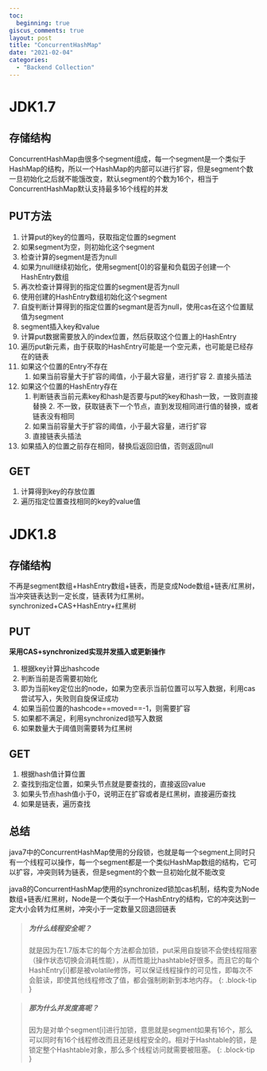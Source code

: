 ```yaml
---
toc:
  beginning: true
giscus_comments: true
layout: post
title: "ConcurrentHashMap"
date: "2021-02-04"
categories: 
  - "Backend Collection"
---
```



# JDK1.7
## 存储结构
ConcurrentHashMap由很多个segment组成，每一个segment是一个类似于HashMap的结构，所以一个HashMap的内部可以进行扩容，但是segment个数一旦初始化之后就不能饿改变，默认segment的个数为16个，相当于ConcurrentHashMap默认支持最多16个线程的并发

## PUT方法
1. 计算put的key的位置吗，获取指定位置的segment
2. 如果segment为空，则初始化这个segment
  1. 检查计算的segment是否为null
  2. 如果为null继续初始化，使用segment[0]的容量和负载因子创建一个HashEntry数组
  3. 再次检查计算得到的指定位置的segment是否为null
  4. 使用创建的HashEntry数组初始化这个segment
  5. 自旋判断计算得到的指定位置的segmant是否为null，使用cas在这个位置赋值为segment
3. segment插入key和value
4. 计算put数据需要放入的index位置，然后获取这个位置上的HashEntry
5. 遍历put新元素，由于获取的HashEntry可能是一个空元素，也可能是已经存在的链表
  1. 如果这个位置的Entry不存在
        1. 如果当前容量大于扩容的阈值，小于最大容量，进行扩容
            2. 直接头插法
  2. 如果这个位置的HashEntry存在
        1. 判断链表当前元素key和hash是否要与put的key和hash一致，一致则直接替换
            2. 不一致，获取链表下一个节点，直到发现相同进行值的替换，或者链表没有相同
      1. 如果当前容量大于扩容的阈值，小于最大容量，进行扩容
      2. 直接链表头插法
6. 如果插入的位置之前存在相同，替换后返回旧值，否则返回null


## GET
1. 计算得到key的存放位置
2. 遍历指定位置查找相同的key的value值


# JDK1.8
## 存储结构
不再是segment数组+HashEntry数组+链表，而是变成Node数组+链表/红黑树，当冲突链表达到一定长度，链表转为红黑树。synchronized+CAS+HashEntry+红黑树


## PUT
**采用CAS+synchronized实现并发插入或更新操作**

1. 根据key计算出hashcode
2. 判断当前是否需要初始化
3. 即为当前key定位出的node，如果为空表示当前位置可以写入数据，利用cas尝试写入，失败则自旋保证成功
4. 如果当前位置的hashcode==moved==-1，则需要扩容
5. 如果都不满足，利用synchronized锁写入数据
6. 如果数量大于阈值则需要转为红黑树


## GET
1. 根据hash值计算位置
2. 查找到指定位置，如果头节点就是要查找的，直接返回value
3. 如果头节点hash值小于0，说明正在扩容或者是红黑树，直接遍历查找
4. 如果是链表，遍历查找


## 总结
java7中的ConcurrentHashMap使用的分段锁，也就是每一个segment上同时只有一个线程可以操作，每一个segment都是一个类似HashMap数组的结构，它可以扩容，冲突则转为链表，但是segment的个数一旦初始化就不能改变

java8的ConcurrentHashMap使用的synchronized锁加cas机制，结构变为Node数组+链表/红黑树，Node是一个类似于一个HashEntry的结构，它的冲突达到一定大小会转为红黑树，冲突小于一定数量又回退回链表

> ##### 为什么线程安全呢？
>
>就是因为在1.7版本它的每个方法都会加锁，put采用自旋锁不会使线程阻塞（操作状态切换会消耗性能），从而性能比hashtable好很多。而且它的每个HashEntry[i]都是被volatile修饰，可以保证线程操作的可见性，即每次不会脏读，即使其他线程修改了值，都会强制刷新到本地内存。
{: .block-tip }


> ##### 那为什么并发度高呢？
>
>因为是对单个segment[i]进行加锁，意思就是segment如果有16个，那么可以同时有16个线程修改而且还是线程安全的。相对于Hashtable的锁，是锁定整个Hashtable对象，那么多个线程访问就需要被阻塞。
{: .block-tip }


 
